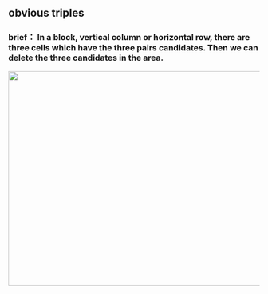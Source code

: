 ## obvious triples    
### brief： In a block, vertical column or horizontal row, there are three cells which have the three pairs candidates. Then we can delete the three candidates in the area.     
<img src="picture/_EN.png" width="550" height="430" >